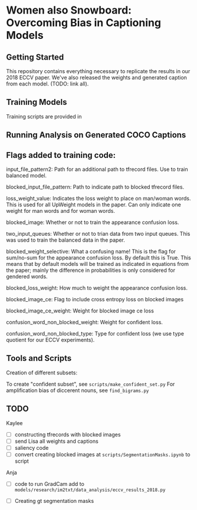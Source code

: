 # Women also Snowboard: Overcoming Bias in Captioning Models 

## Getting Started
This repository contains everything necessary to replicate the results in our 2018 ECCV paper. We've also released the weights and generated caption from each model. (TODO: link all).

## Training Models
Training scripts are provided in 

## Running Analysis on Generated COCO Captions



## Flags added to training code:

input_file_pattern2: Path for an additional path to tfrecord files.  Use to train balanced model.

blocked_input_file_pattern: Path to indicate path to blocked tfrecord files. 

loss_weight_value:  Indicates the loss weight to place on man/woman words.  This is used for all UpWeight models in the paper.  Can only indicate one weight for man words and for woman words.

blocked_image:  Whether or not to train the appearance confusion loss.

two_input_queues:  Whether or not to trian data from two input queues.  This was used to train the balanced data in the paper.

blocked_weight_selective:  What a confusing name!  This is the flag for sum/no-sum for the appearance confusion loss.  By default this is True.  This means that by default models will be trained as indicated in equations from the paper; mainly the difference in probabilities is only considered for gendered words.

blocked_loss_weight:  How much to weight the appearance confusion loss.

blocked_image_ce: Flag to include cross entropy loss on blocked images

blocked_image_ce_weight:  Weight for blocked image ce loss

confusion_word_non_blocked_weight:  Weight for confident loss.

confusion_word_non_blocked_type: Type for confident loss (we use type quotient for our ECCV experiments). 

## Tools and Scripts 

Creation of different subsets:

To create "confident subset", see `scripts/make_confident_set.py`
For amplification bias of diccerent nouns, see `find_bigrams.py`

## TODO
Kaylee
- [ ] constructing tfrecords with blocked images
- [ ] send Lisa all weights and captions
- [ ] saliency code
- [ ] convert creating blocked images at `scripts/SegmentationMasks.ipynb` to script

Anja
- [ ] code to run GradCam add to `models/research/im2txt/data_analysis/eccv_results_2018.py`
- [ ] Creating gt segmentation masks

